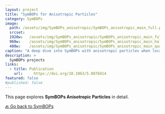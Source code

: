 ```yaml
---
layout: project
title: "SymBOPs for Anisotropic Particles"
category: SymBOPs
image: 
  path: /assets/img/SymBOPs_anisotropic/SymBOPs_anisotropic_main_full.png
  srcset:
  1920w:   /assets/img/SymBOPs_anisotropic/SymBOPs_anisotropic_main_full.png
  960w:    /assets/img/SymBOPs_anisotropic/SymBOPs_anisotropic_main_half.png
  480w:    /assets/img/SymBOPs_anisotropic/SymBOPs_anisotropic_main_quarter.png
caption: "A deep dive into SymBOPs with anisotropic particles when local particle orientational information is known."
description: >
  SymBOPs projects
links:
  - title: Publication
    url:     https://doi.org/10.1063/5.0076914
featured: false
#published: false
---
```


This page explores **SymBOPs Anisotropic Particles** in detail.

[🔙 Go back to SymBOPs](../SymBOPs/)
